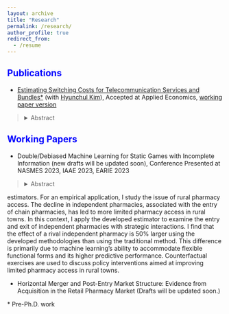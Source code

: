 ```yaml
---
layout: archive
title: "Research"
permalink: /research/
author_profile: true
redirect_from:
  - /resume
---
```

 
<span style="color:blue">Publications</span>
---

- [Estimating Switching Costs for Telecommunication Services and Bundles*](https://www.tandfonline.com/doi/full/10.1080/00036846.2022.2030046) (with [Hyunchul Kim](https://hyunkimecon.github.io/)), Accepted at Applied Economics, [working paper version](https://papers.ssrn.com/sol3/papers.cfm?abstract_id=3787321)

> <details><summary>Abstract</summary>  We develop a consumer-level demand model of telecommunications and broadcasting services taking into account the exhaustive set of alternatives available to consumers, including bundled services. We then estimate the switching costs associated with bundling. Previous studies are confined to choices of only one or two services, rather than addressing inter-relationships among different services made possible through bundling. We find that our approach improves the accuracy of switching cost estimates compared with when the choice sets are restricted in demand models. Our results also indicate that switching costs incurred with bundling is substantial, making up approximately 65% of monthly service costs. </details>


<span style="color:blue">Working Papers</span>
---

-  Double/Debiased Machine Learning for Static Games with Incomplete Information (new drafts will be updated soon), Conference Presented at NASMES 2023, IAAE 2023, EARIE 2023

> <details><summary>Abstract</summary>  This paper develops estimation and inference methods for structural game models with high-dimensional data. By integrating double/debiased machine learning (DML) into static games with incomplete information, the developed estimator enables the use of machine learning
estimators. For an empirical application, I study the issue of rural pharmacy access. The decline in independent pharmacies, associated with the entry of chain pharmacies, has led to more limited pharmacy access in rural towns. In this context, I apply the developed estimator to examine the entry and exit of independent pharmacies with strategic interactions. I find that the effect of a rival independent pharmacy is 50% larger using the developed methodologies than
using the traditional method. This difference is primarily due to machine learning’s ability to accommodate flexible functional forms and its higher predictive performance. Counterfactual exercises are used to discuss policy interventions aimed at improving limited pharmacy access in rural towns. </details>



- Horizontal Merger and Post-Entry Market Structure: Evidence from Acquisition in the Retail Pharmacy Market (Drafts will be updated soon.)
 

\* Pre-Ph.D. work
